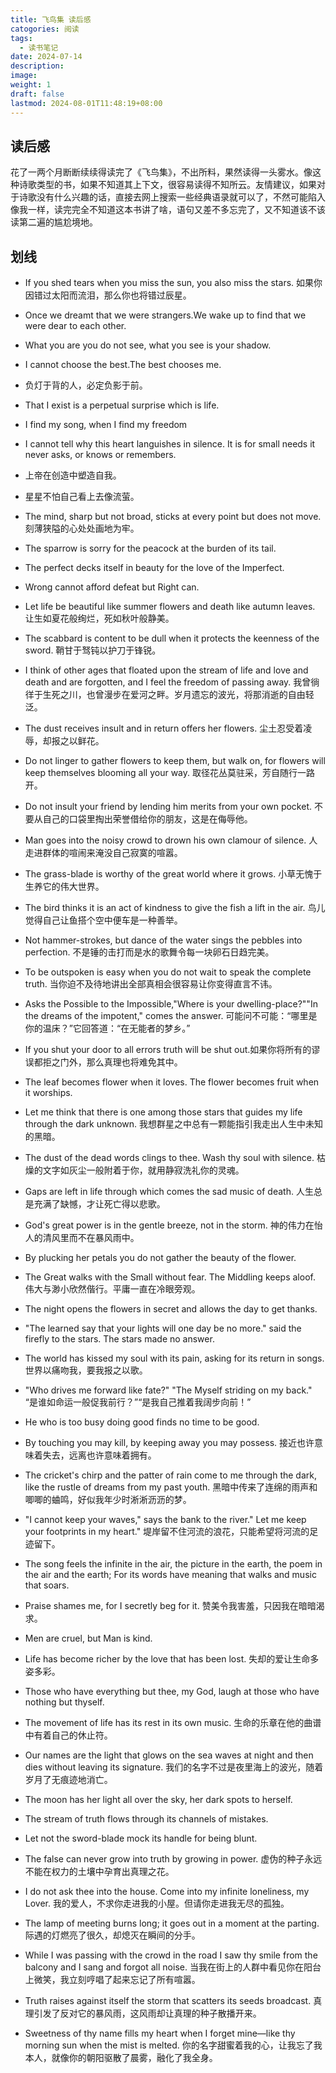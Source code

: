 ```yaml
---
title: 飞鸟集 读后感
catogories: 阅读
tags:
  - 读书笔记
date: 2024-07-14
description: 
image: 
weight: 1
draft: false
lastmod: 2024-08-01T11:48:19+08:00
---
```

## 读后感

花了一两个月断断续续得读完了《飞鸟集》，不出所料，果然读得一头雾水。像这种诗歌类型的书，如果不知道其上下文，很容易读得不知所云。友情建议，如果对于诗歌没有什么兴趣的话，直接去网上搜索一些经典语录就可以了，不然可能陷入像我一样，读完完全不知道这本书讲了啥，语句又差不多忘完了，又不知道该不该读第二遍的尴尬境地。

## 划线
  
- If you shed tears when you miss the sun, you also miss the stars. 如果你因错过太阳而流泪，那么你也将错过辰星。

- Once we dreamt that we were strangers.We wake up to find that we were dear to each other.  

- What you are you do not see, what you see is your shadow.  

- I cannot choose the best.The best chooses me.  

- 负灯于背的人，必定负影于前。  

- That I exist is a perpetual surprise which is life.  

- I find my song, when I find my freedom  
    
- I cannot tell why this heart languishes in silence. It is for small needs it never asks, or knows or remembers.  
  
- 上帝在创造中塑造自我。  
    
- 星星不怕自己看上去像流萤。  
    
- The mind, sharp but not broad, sticks at every point but does not move. 刻薄狭隘的心处处画地为牢。  
    
- The sparrow is sorry for the peacock at the burden of its tail.  

- The perfect decks itself in beauty for the love of the Imperfect.  

- Wrong cannot afford defeat but Right can.  

- Let life be beautiful like summer flowers and death like autumn leaves. 让生如夏花般绚烂，死如秋叶般静美。  
 
- The scabbard is content to be dull when it protects the keenness of the sword. 鞘甘于驽钝以护刀于锋锐。
    
- I think of other ages that floated upon the stream of life and love and death and are forgotten, and I feel the freedom of passing away. 我曾徜徉于生死之川，也曾漫步在爱河之畔。岁月遗忘的波光，将那消逝的自由轻泛。  
    
- The dust receives insult and in return offers her flowers. 尘土忍受着凌辱，却报之以鲜花。  
    
- Do not linger to gather flowers to keep them, but walk on, for flowers will keep themselves blooming all your way. 取径花丛莫驻采，芳自随行一路开。  
   
- Do not insult your friend by lending him merits from your own pocket. 不要从自己的口袋里掏出荣誉借给你的朋友，这是在侮辱他。  
    
- Man goes into the noisy crowd to drown his own clamour of silence. 人走进群体的喧闹来淹没自己寂寞的喧嚣。  
    
- The grass-blade is worthy of the great world where it grows. 小草无愧于生养它的伟大世界。  
    
- The bird thinks it is an act of kindness to give the fish a lift in the air. 鸟儿觉得自己让鱼搭个空中便车是一种善举。  
    
- Not hammer-strokes, but dance of the water sings the pebbles into perfection. 不是锤的击打而是水的歌舞令每一块卵石日趋完美。  
    
- To be outspoken is easy when you do not wait to speak the complete truth. 当你迫不及待地讲出全部真相会很容易让你变得直言不讳。  
    
- Asks the Possible to the Impossible,"Where is your dwelling-place?""In the dreams of the impotent," comes the answer. 可能问不可能：“哪里是你的温床？”它回答道：“在无能者的梦乡。”  
    
- If you shut your door to all errors truth will be shut out.如果你将所有的谬误都拒之门外，那么真理也将难免其中。  
    
- The leaf becomes flower when it loves. The flower becomes fruit when it worships.  
    
- Let me think that there is one among those stars that guides my life through the dark unknown. 我想群星之中总有一颗能指引我走出人生中未知的黑暗。  
    
- The dust of the dead words clings to thee. Wash thy soul with silence. 枯燥的文字如灰尘一般附着于你，就用静寂洗礼你的灵魂。  
    
- Gaps are left in life through which comes the sad music of death. 人生总是充满了缺憾，才让死亡得以悲歌。  
    
- God's great power is in the gentle breeze, not in the storm. 神的伟力在怡人的清风里而不在暴风雨中。  
    
- By plucking her petals you do not gather the beauty of the flower.  
    
- The Great walks with the Small without fear. The Middling keeps aloof. 伟大与渺小欣然偕行。平庸一直在冷眼旁观。  
    
- The night opens the flowers in secret and allows the day to get thanks.  
    
- "The learned say that your lights will one day be no more." said the firefly to the stars. The stars made no answer.  
    
- The world has kissed my soul with its pain, asking for its return in songs. 世界以痛吻我，要我报之以歌。  
    
- "Who drives me forward like fate?" "The Myself striding on my back." “是谁如命运一般促我前行？”“是我自己推着我阔步向前！”  
    
- He who is too busy doing good finds no time to be good.  
    
- By touching you may kill, by keeping away you may possess. 接近也许意味着失去，远离也许意味着拥有。  
    
- The cricket's chirp and the patter of rain come to me through the dark, like the rustle of dreams from my past youth. 黑暗中传来了连绵的雨声和唧唧的蛐鸣，好似我年少时淅淅沥沥的梦。  

- "I cannot keep your waves," says the bank to the river." Let me keep your footprints in my heart."  堤岸留不住河流的浪花，只能希望将河流的足迹留下。
    
- The song feels the infinite in the air, the picture in the earth, the poem in the air and the earth; For its words have meaning that walks and music that soars.  
    
- Praise shames me, for I secretly beg for it. 赞美令我害羞，只因我在暗暗渴求。  
    
- Men are cruel, but Man is kind.  
    
- Life has become richer by the love that has been lost. 失却的爱让生命多姿多彩。  
    
- Those who have everything but thee, my God, laugh at those who have nothing but thyself.  
- The movement of life has its rest in its own music. 生命的乐章在他的曲谱中有着自己的休止符。  
    
- Our names are the light that glows on the sea waves at night and then dies without leaving its signature. 我们的名字不过是夜里海上的波光，随着岁月了无痕迹地消亡。  
    
- The moon has her light all over the sky, her dark spots to herself.  
    
- The stream of truth flows through its channels of mistakes.  

- Let not the sword-blade mock its handle for being blunt.  
    
- The false can never grow into truth by growing in power. 虚伪的种子永远不能在权力的土壤中孕育出真理之花。  
    
- I do not ask thee into the house. Come into my infinite loneliness, my Lover. 我的爱人，不求你走进我的小屋。但请你走进我无尽的孤独。  
    
- The lamp of meeting burns long; it goes out in a moment at the parting. 际遇的灯燃亮了很久，却熄灭在瞬间的分手。  
    
- While I was passing with the crowd in the road I saw thy smile from the balcony and I sang and forgot all noise. 当我在街上的人群中看见你在阳台上微笑，我立刻哼唱了起来忘记了所有喧嚣。  

- Truth raises against itself the storm that scatters its seeds broadcast. 真理引发了反对它的暴风雨，这风雨却让真理的种子散播开来。  
    
- Sweetness of thy name fills my heart when I forget mine—like thy morning sun when the mist is melted. 你的名字甜蜜着我的心，让我忘了我本人，就像你的朝阳驱散了晨雾，融化了我全身。  
    